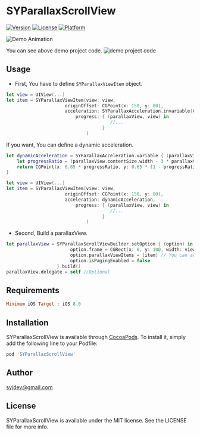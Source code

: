# SYParallaxScrollView

[![Version](https://img.shields.io/cocoapods/v/SYParallaxScrollView.svg?style=flat)](http://cocoapods.org/pods/SYParallaxScrollView)
[![License](https://img.shields.io/cocoapods/l/SYParallaxScrollView.svg?style=flat)](http://cocoapods.org/pods/SYParallaxScrollView)
[![Platform](https://img.shields.io/cocoapods/p/SYParallaxScrollView.svg?style=flat)](http://cocoapods.org/pods/SYParallaxScrollView)

![Demo Animation](https://imgur.com/kOxmsHr.gif "Demo")

You can see above demo project code.
![demo project code](https://github.com/syjdev/SYParallaxScrollView/tree/master/Example)


## Usage

- First, You have to define `SYParallaxViewItem` object.

```swift
let view = UIView(...)
let item = SYParallaxViewItem(view: view,
                      originOffset: CGPoint(x: 150, y: 80),
                      acceleration: SYParallaxAcceleration.invariable(CGPoint(x: 1, y: 1)),
                          progress: { (parallaxView, view) in
                                       //...
                                    }
                              )
```

If you want, You can define a dynamic acceleration.

```swift
let dynamicAcceleration = SYParallaxAcceleration.variable { (parallaxView, view) -> CGPoint in
	let progressRatio = (parallaxView.contentSize.width - 3 * parallaxView.contentOffset.x) / parallaxView.contentSize.width
	return CGPoint(x: 0.65 * progressRatio, y: 0.65 * (1 - progressRatio))
}

let view = UIView(...)
let item = SYParallaxViewItem(view: view,
                      originOffset: CGPoint(x: 150, y: 80),
                      acceleration: dynamicAcceleration,
                          progress: { (parallaxView, view) in
                                       //...
                                    }
                              )
```

- Second, Build a parallaxView.

```swift
let parallaxView = SYParallaxScrollViewBuilder.setOption { (option) in
                        option.frame = CGRect(x: 0, y: 100, width: view.frame.size.width, height: view.frame.size.height - 100)
                        option.parallaxViewItems = [item] // You can add more items.
                        option.isPagingEnabled = false
                   }.build()
parallaxView.delegate = self //Optional
```

## Requirements

```ruby
Minimum iOS Target : iOS 8.0
```

## Installation

SYParallaxScrollView is available through [CocoaPods](http://cocoapods.org). To install
it, simply add the following line to your Podfile:

```ruby
pod 'SYParallaxScrollView'
```

## Author

syjdev@gmail.com

## License

SYParallaxScrollView is available under the MIT license. See the LICENSE file for more info.

